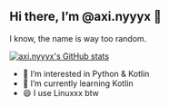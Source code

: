 ## Hi there, I’m @axi.nyyyx 👋

I know, the name is way too random.

[![axi.nyyyx's GitHub stats](https://github-readme-stats.vercel.app/api?username=axi.nyyyx&show_icons=true&theme=gruvbox)](https://github.com/anuraghazra/github-readme-stats)

- 👀 I’m interested in Python & Kotlin
- 🌱 I’m currently learning Kotlin
- 😄 I use Linuxxx btw
